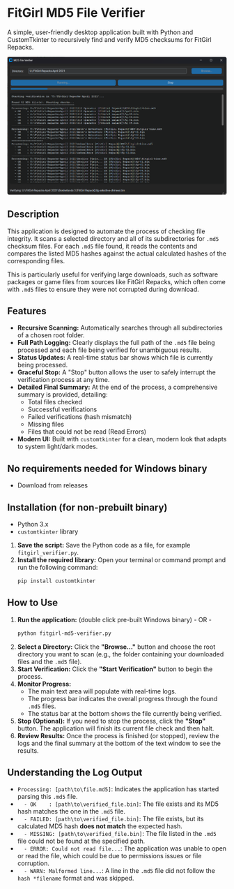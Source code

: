 # FitGirl MD5 File Verifier

A simple, user-friendly desktop application built with Python and CustomTkinter to recursively find and verify MD5 checksums for FitGirl Repacks.

![Screenshot of FitGirl MD5 Verifier App](fitgirl-md5-verifier.png) <!-- It's recommended to add a screenshot of your app here -->

## Description

This application is designed to automate the process of checking file integrity. It scans a selected directory and all of its subdirectories for `.md5` checksum files. For each `.md5` file found, it reads the contents and compares the listed MD5 hashes against the actual calculated hashes of the corresponding files.

This is particularly useful for verifying large downloads, such as software packages or game files from sources like FitGirl Repacks, which often come with `.md5` files to ensure they were not corrupted during download.

## Features

-   **Recursive Scanning:** Automatically searches through all subdirectories of a chosen root folder.
-   **Full Path Logging:** Clearly displays the full path of the `.md5` file being processed and each file being verified for unambiguous results.
-   **Status Updates:** A real-time status bar shows which file is currently being processed.
-   **Graceful Stop:** A "Stop" button allows the user to safely interrupt the verification process at any time.
-   **Detailed Final Summary:** At the end of the process, a comprehensive summary is provided, detailing:
    -   Total files checked
    -   Successful verifications
    -   Failed verifications (hash mismatch)
    -   Missing files
    -   Files that could not be read (Read Errors)
-   **Modern UI:** Built with `customtkinter` for a clean, modern look that adapts to system light/dark modes.

## No requirements needed for Windows binary
-   Download from releases
  
## Installation (for non-prebuilt binary)

-   Python 3.x
-   `customtkinter` library

1.  **Save the script:** Save the Python code as a file, for example `fitgirl_verifier.py`.
2.  **Install the required library:** Open your terminal or command prompt and run the following command:
    ```bash
    pip install customtkinter
    ```

## How to Use

1.  **Run the application:** (double click pre-built Windows binary) - OR -
    ```bash
    python fitgirl-md5-verifier.py
    ```
2.  **Select a Directory:** Click the **"Browse..."** button and choose the root directory you want to scan (e.g., the folder containing your downloaded files and the `.md5` file).
3.  **Start Verification:** Click the **"Start Verification"** button to begin the process.
4.  **Monitor Progress:**
    -   The main text area will populate with real-time logs.
    -   The progress bar indicates the overall progress through the found `.md5` files.
    -   The status bar at the bottom shows the file currently being verified.
5.  **Stop (Optional):** If you need to stop the process, click the **"Stop"** button. The application will finish its current file check and then halt.
6.  **Review Results:** Once the process is finished (or stopped), review the logs and the final summary at the bottom of the text window to see the results.

## Understanding the Log Output

-   `Processing: [path\to\file.md5]`: Indicates the application has started parsing this `.md5` file.
-   `  - OK    : [path\to\verified_file.bin]`: The file exists and its MD5 hash matches the one in the `.md5` file.
-   `  - FAILED: [path\to\verified_file.bin]`: The file exists, but its calculated MD5 hash **does not match** the expected hash.
-   `  - MISSING: [path\to\verified_file.bin]`: The file listed in the `.md5` file could not be found at the specified path.
-   `  - ERROR: Could not read file...`: The application was unable to open or read the file, which could be due to permissions issues or file corruption.
-   `  - WARN: Malformed line...`: A line in the `.md5` file did not follow the `hash *filename` format and was skipped.
